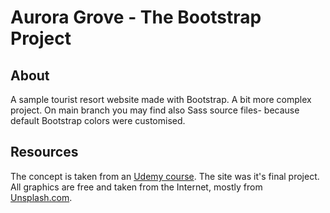 # Aurora Grove - The Bootstrap Project

## About
A sample tourist resort website made with Bootstrap. A bit more complex project. On main branch you may find also Sass source files- because default Bootstrap colors were customised.

## Resources
The concept is taken from an [Udemy course](https://www.udemy.com/bootstrap-4-bootcamp/). The site was it's final project. All graphics are free and taken from the Internet, mostly from [Unsplash.com](https://unsplash.com/).
